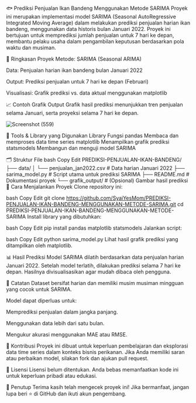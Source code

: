 🐟 Prediksi Penjualan Ikan Bandeng Menggunakan Metode SARIMA
Proyek ini merupakan implementasi model SARIMA (Seasonal AutoRegressive Integrated Moving Average) dalam melakukan prediksi penjualan harian ikan bandeng, menggunakan data historis bulan Januari 2022. Proyek ini bertujuan untuk memprediksi jumlah penjualan untuk 7 hari ke depan, membantu pelaku usaha dalam pengambilan keputusan berdasarkan pola waktu dan musiman.

📌 Ringkasan Proyek
Metode: SARIMA (Seasonal ARIMA)

Data: Penjualan harian ikan bandeng bulan Januari 2022

Output: Prediksi penjualan untuk 7 hari ke depan (Februari)

Visualisasi: Grafik prediksi vs. data aktual menggunakan matplotlib

📈 Contoh Grafik Output
Grafik hasil prediksi menunjukkan tren penjualan selama Januari, serta proyeksi selama 7 hari ke depan.

![Screenshot (559)](https://github.com/user-attachments/assets/3322edc4-8887-4ab6-8391-c96ef77eb566)

🧰 Tools & Library yang Digunakan
Library	Fungsi
pandas	Membaca dan memproses data time series
matplotlib	Menampilkan grafik prediksi
statsmodels	Membangun dan menguji model SARIMA

🗂️ Struktur File
bash
Copy
Edit
PREDIKSI-PENJUALAN-IKAN-BANDENG/
├── data/
│   └── penjualan_jan2022.csv    # Data harian Januari 2022
├── sarima_model.py              # Script utama untuk prediksi SARIMA
├── README.md                    # Dokumentasi proyek
└── grafik_output/               # (Opsional) Gambar hasil prediksi
🚀 Cara Menjalankan Proyek
Clone repository ini:

bash
Copy
Edit
git clone https://github.com/SyaiYesMom/PREDIKSI-PENJUALAN-IKAN-BANDENG-MENGGUNAKAN-METODE-SARIMA.git
cd PREDIKSI-PENJUALAN-IKAN-BANDENG-MENGGUNAKAN-METODE-SARIMA
Install library yang dibutuhkan:

bash
Copy
Edit
pip install pandas matplotlib statsmodels
Jalankan script:

bash
Copy
Edit
python sarima_model.py
Lihat hasil grafik prediksi yang ditampilkan oleh matplotlib.

📊 Hasil Prediksi
Model SARIMA dilatih berdasarkan data penjualan harian Januari 2022. Setelah model terlatih, dilakukan prediksi selama 7 hari ke depan. Hasilnya divisualisasikan agar mudah dibaca oleh pengguna.

📌 Catatan
Dataset bersifat harian dan memiliki musim musiman mingguan yang cocok untuk SARIMA.

Model dapat diperluas untuk:

Memprediksi penjualan dalam jangka panjang.

Menggunakan data lebih dari satu bulan.

Mengukur akurasi menggunakan MAE atau RMSE.

🤝 Kontribusi
Proyek ini dibuat untuk keperluan pembelajaran dan eksplorasi data time series dalam konteks bisnis perikanan.
Jika Anda memiliki saran atau perbaikan model, silakan fork dan ajukan pull request.

📄 Lisensi
Lisensi belum ditentukan. Anda bebas memanfaatkan kode ini untuk keperluan pribadi atau edukasi.

🙌 Penutup
Terima kasih telah mengecek proyek ini!
Jika bermanfaat, jangan lupa beri ⭐ di GitHub dan ikuti akun pengembang.

